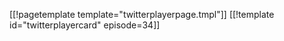 [[!pagetemplate template="twitterplayerpage.tmpl"]]
[[!template id="twitterplayercard" episode=34]]
